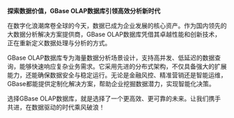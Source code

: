 **探索数据价值，GBase OLAP数据库引领高效分析新时代**

在数字化浪潮席卷全球的今天，数据已成为企业发展的核心资产。作为国内领先的大数据分析解决方案提供商，GBase OLAP数据库凭借其卓越性能和创新技术，正在重新定义数据处理与分析的方式。

GBase OLAP数据库专为海量数据分析场景设计，支持高并发、低延迟的数据查询，能够快速响应复杂业务需求。它采用先进的分布式架构，不仅具备强大的扩展能力，还能确保数据安全与稳定运行。无论是金融风控、精准营销还是智能运维，GBase都能提供定制化解决方案，帮助企业挖掘数据潜力，实现智能化决策。

选择GBase OLAP数据库，就是选择了一个更高效、更可靠的未来。让我们携手共进，在数据驱动的时代乘风破浪！